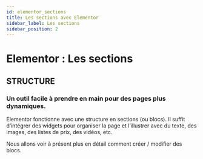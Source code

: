 ```yaml
---
id: elementor_sections
title: Les sections avec Elementor
sidebar_label: Les sections
sidebar_position: 2
---
```


# Elementor : Les sections

## STRUCTURE

### Un outil facile à prendre en main pour des pages plus dynamiques.

Elementor fonctionne avec une structure en sections (ou blocs). Il suffit d’intégrer des widgets pour organiser la page et l’illustrer avec du texte, des images, des listes de prix, des vidéos, etc.

Nous allons voir à présent plus en détail comment créer / modifier des blocs.

